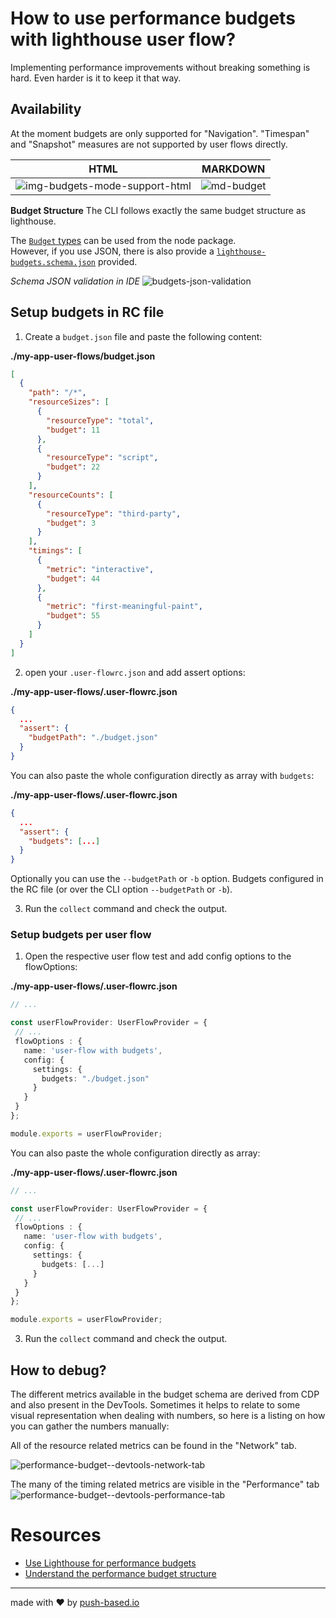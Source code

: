 # How to use performance budgets with lighthouse user flow?

Implementing performance improvements without breaking something is hard. 
Even harder is it to keep it that way.

## Availability

At the moment budgets are only supported for "Navigation". "Timespan" and "Snapshot" measures are not supported by user flows directly. 

| HTML | MARKDOWN |
| :--: | :------: |
|  ![img-budgets-mode-support-html](https://user-images.githubusercontent.com/10064416/219039874-0f10d7fe-620a-4d61-9b4d-f7fb2f0252d0.png) |    ![md-budget](https://user-images.githubusercontent.com/10064416/219039911-f42c72f2-8e11-402a-a402-199099cd1bd2.png) |

**Budget Structure**
The CLI follows exactly the same budget structure as lighthouse. 

The [`Budget` types](https://github.com/GoogleChrome/lighthouse/blob/89a61379e6bd0a55b94643b3ce583c00203c0fbc/types/lhr/budget.d.ts) can be used from the node package.  
However, if you use JSON, there is also provide a [`lighthouse-budgets.schema.json`](../src/lighthouse-budgets.schema.json) provided.

_Schema JSON validation in IDE_
![budgets-json-validation](https://user-images.githubusercontent.com/10064416/164541563-57379716-ec88-423b-9e5d-bd10d0c4a78d.PNG)

## Setup budgets in RC file

1. Create a `budget.json` file and paste the following content:  

**./my-app-user-flows/budget.json**
```json
[
  {
    "path": "/*",
    "resourceSizes": [
      {
        "resourceType": "total",
        "budget": 11
      },
      {
        "resourceType": "script",
        "budget": 22
      }
    ],
    "resourceCounts": [
      {
        "resourceType": "third-party",
        "budget": 3
      }
    ],
    "timings": [
      {
        "metric": "interactive",
        "budget": 44
      },
      {
        "metric": "first-meaningful-paint",
        "budget": 55
      }
    ]
  }
]
```

2. open your `.user-flowrc.json` and add assert options:

**./my-app-user-flows/.user-flowrc.json**
```json
{
  ...
  "assert": {
    "budgetPath": "./budget.json"
  }
}
```
You can also paste the whole configuration directly as array with `budgets`:

**./my-app-user-flows/.user-flowrc.json**
```json
{
  ...
  "assert": {
    "budgets": [...]
  }
}
```

Optionally you can use the `--budgetPath` or `-b` option.
Budgets configured in the RC file (or over the CLI option `--budgetPath` or `-b`).

3. Run the `collect` command and check the output.

### Setup budgets per user flow

1. Open the respective user flow test and add config options to the flowOptions:

**./my-app-user-flows/.user-flowrc.json**
 ```typescript
// ...

const userFlowProvider: UserFlowProvider = {
  // ...
  flowOptions : {
    name: 'user-flow with budgets',
    config: {
      settings: {
        budgets: "./budget.json"
      }
    }
  }
};

module.exports = userFlowProvider;
```
You can also paste the whole configuration directly as array:

**./my-app-user-flows/.user-flowrc.json**
 ```typescript
// ...

const userFlowProvider: UserFlowProvider = {
  // ...
  flowOptions : {
    name: 'user-flow with budgets',
    config: {
      settings: {
        budgets: [...]
      }
    }
  }
};

module.exports = userFlowProvider;
```
3. Run the `collect` command and check the output.

## How to debug?

The different metrics available in the budget schema are derived from CDP and also present in the DevTools.
Sometimes it helps to relate to some visual representation when dealing with numbers, so here is a listing on how you can gather the numbers manually:

All of the resource related metrics can be found in the "Network" tab.

![performance-budget--devtools-network-tab](https://user-images.githubusercontent.com/10064416/164742005-f2483ff5-0e95-4ed9-bc78-4b80a54b1a83.png)

The many of the timing related metrics are visible in the "Performance" tab
![performance-budget--devtools-performance-tab](https://user-images.githubusercontent.com/10064416/164570353-6f9ff215-ad25-4928-9ca1-49151a4e57ed.png)


# Resources
- [Use Lighthouse for performance budgets](https://web.dev/use-lighthouse-for-performance-budgets/?utm_source=lighthouse&utm_medium=node)
- [Understand the performance budget structure](https://github.com/GoogleChrome/lighthouse/blob/master/docs/performance-budgets.md)

---

made with ❤ by [push-based.io](https://www.push-based.io)

